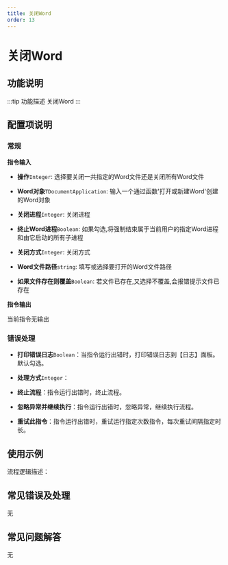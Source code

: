 ```yaml
---
title: 关闭Word
order: 13
---
```


# 关闭Word

## 功能说明

:::tip 功能描述
关闭Word
:::

## 配置项说明

### 常规

**指令输入**

- **操作**`Integer`: 选择要关闭一共指定的Word文件还是关闭所有Word文件

- **Word对象**`TDocumentApplication`: 输入一个通过函数'打开或新建Word'创建的Word对象

- **关闭进程**`Integer`: 关闭进程

- **终止Word进程**`Boolean`: 如果勾选,将强制结束属于当前用户的指定Word进程和由它启动的所有子进程

- **关闭方式**`Integer`: 关闭方式

- **Word文件路径**`string`: 填写或选择要打开的Word文件路径

- **如果文件存在则覆盖**`Boolean`: 若文件已存在,又选择不覆盖,会报错提示文件已存在


**指令输出**

当前指令无输出

### 错误处理

- **打印错误日志**`Boolean`：当指令运行出错时，打印错误日志到【日志】面板。默认勾选。

- **处理方式**`Integer`：

 - **终止流程**：指令运行出错时，终止流程。

 - **忽略异常并继续执行**：指令运行出错时，忽略异常，继续执行流程。

 - **重试此指令**：指令运行出错时，重试运行指定次数指令，每次重试间隔指定时长。

## 使用示例

流程逻辑描述：

## 常见错误及处理

无

## 常见问题解答

无

